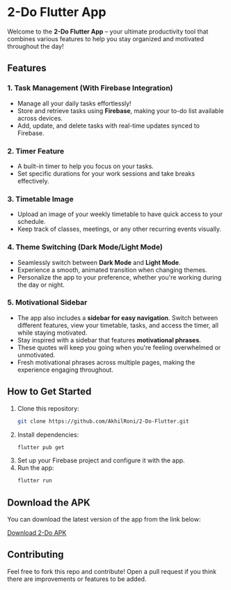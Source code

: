 # 2-Do Flutter App

Welcome to the **2-Do Flutter App** – your ultimate productivity tool that combines various features to help you stay organized and motivated throughout the day!

## Features

### 1. **Task Management (With Firebase Integration)**
- Manage all your daily tasks effortlessly!
- Store and retrieve tasks using **Firebase**, making your to-do list available across devices.
- Add, update, and delete tasks with real-time updates synced to Firebase.

### 2. **Timer Feature**
- A built-in timer to help you focus on your tasks.
- Set specific durations for your work sessions and take breaks effectively.

### 3. **Timetable Image**
- Upload an image of your weekly timetable to have quick access to your schedule.
- Keep track of classes, meetings, or any other recurring events visually.

### 4. **Theme Switching (Dark Mode/Light Mode)**
- Seamlessly switch between **Dark Mode** and **Light Mode**.
- Experience a smooth, animated transition when changing themes.
- Personalize the app to your preference, whether you're working during the day or night.

### 5. **Motivational Sidebar**
- The app also includes a **sidebar for easy navigation**. Switch between different features, view your timetable, tasks, and access the timer, all while staying motivated.
- Stay inspired with a sidebar that features **motivational phrases**.
- These quotes will keep you going when you're feeling overwhelmed or unmotivated.
- Fresh motivational phrases across multiple pages, making the experience engaging throughout.


## How to Get Started
1. Clone this repository:
   ```bash
   git clone https://github.com/AkhilRoni/2-Do-Flutter.git
   ```
2. Install dependencies:
   ```bash
   flutter pub get
   ```
3. Set up your Firebase project and configure it with the app.
4. Run the app:
   ```bash
   flutter run
   ```


## Download the APK
You can download the latest version of the app from the link below:

[Download 2-Do APK](https://github.com/AkhilRoni/2-Do-Flutter/releases/download/2-Do_V1.0.0/app-release.apk)



## Contributing
Feel free to fork this repo and contribute! Open a pull request if you think there are improvements or features to be added.









